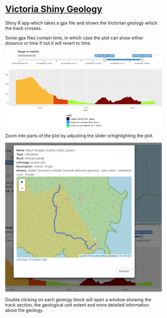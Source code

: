 # [Victoria Shiny Geology](https://lachland.shinyapps.io/VicGeology_Shiny/)
Shiny R app which takes a gpx file and shows the Victorian geology which the track crosses.

Some gpx files contain time, in which case the plot can show either distance or time if not it will revert to time.

![xaxis](https://github.com/LachlanD/VicGeology_Shiny/blob/main/img/xaxis.PNG?raw=true)

Zoom into parts of the plot by adjusting the slider orhighlighting the plot.

![popup](https://github.com/LachlanD/VicGeology_Shiny/blob/main/img/popup.PNG?raw=true)

Double clicking on each geology block will open a window showing the track section, the geological unit extent and more detailed information about the geology.
